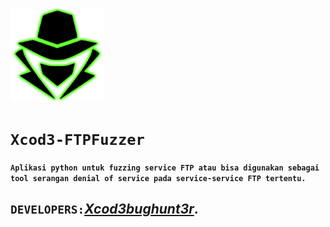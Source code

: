 <p align="left"><a href="https://www.itsecurity.id/"><img height="150" title="Xcod3bughunt3r" src="0011.png"/></a></p>

# ``Xcod3-FTPFuzzer``
#### ``Aplikasi python untuk fuzzing service FTP atau bisa digunakan sebagai tool serangan denial of service pada service-service FTP tertentu.``

## ``DEVELOPERS:``*[Xcod3bughunt3r](https://github.com/Xcod3bughunt3r/Xcod3bughunt3r)*.

